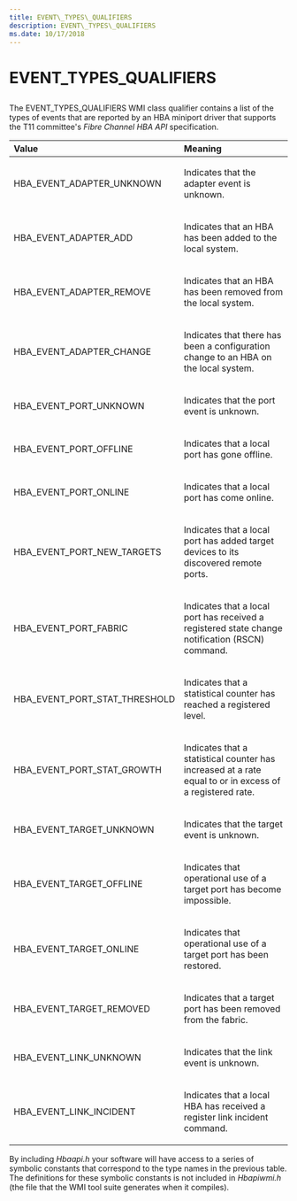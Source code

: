 ```yaml
---
title: EVENT\_TYPES\_QUALIFIERS
description: EVENT\_TYPES\_QUALIFIERS
ms.date: 10/17/2018
---
```


# EVENT\_TYPES\_QUALIFIERS


## <span id="ddk_event_type_qualifiers_kr"></span><span id="DDK_EVENT_TYPE_QUALIFIERS_KR"></span>


The EVENT\_TYPES\_QUALIFIERS WMI class qualifier contains a list of the types of events that are reported by an HBA miniport driver that supports the T11 committee's *Fibre Channel HBA API* specification.

<table>
<colgroup>
<col width="50%" />
<col width="50%" />
</colgroup>
<thead>
<tr class="header">
<th align="left">Value</th>
<th align="left">Meaning</th>
</tr>
</thead>
<tbody>
<tr class="odd">
<td align="left"><p>HBA_EVENT_ADAPTER_UNKNOWN</p></td>
<td align="left"><p>Indicates that the adapter event is unknown.</p></td>
</tr>
<tr class="even">
<td align="left"><p>HBA_EVENT_ADAPTER_ADD</p></td>
<td align="left"><p>Indicates that an HBA has been added to the local system.</p></td>
</tr>
<tr class="odd">
<td align="left"><p>HBA_EVENT_ADAPTER_REMOVE</p></td>
<td align="left"><p>Indicates that an HBA has been removed from the local system.</p></td>
</tr>
<tr class="even">
<td align="left"><p>HBA_EVENT_ADAPTER_CHANGE</p></td>
<td align="left"><p>Indicates that there has been a configuration change to an HBA on the local system.</p></td>
</tr>
<tr class="odd">
<td align="left"><p>HBA_EVENT_PORT_UNKNOWN</p></td>
<td align="left"><p>Indicates that the port event is unknown.</p></td>
</tr>
<tr class="even">
<td align="left"><p>HBA_EVENT_PORT_OFFLINE</p></td>
<td align="left"><p>Indicates that a local port has gone offline.</p></td>
</tr>
<tr class="odd">
<td align="left"><p>HBA_EVENT_PORT_ONLINE</p></td>
<td align="left"><p>Indicates that a local port has come online.</p></td>
</tr>
<tr class="even">
<td align="left"><p>HBA_EVENT_PORT_NEW_TARGETS</p></td>
<td align="left"><p>Indicates that a local port has added target devices to its discovered remote ports.</p></td>
</tr>
<tr class="odd">
<td align="left"><p>HBA_EVENT_PORT_FABRIC</p></td>
<td align="left"><p>Indicates that a local port has received a registered state change notification (RSCN) command.</p></td>
</tr>
<tr class="even">
<td align="left"><p>HBA_EVENT_PORT_STAT_THRESHOLD</p></td>
<td align="left"><p>Indicates that a statistical counter has reached a registered level.</p></td>
</tr>
<tr class="odd">
<td align="left"><p>HBA_EVENT_PORT_STAT_GROWTH</p></td>
<td align="left"><p>Indicates that a statistical counter has increased at a rate equal to or in excess of a registered rate.</p></td>
</tr>
<tr class="even">
<td align="left"><p>HBA_EVENT_TARGET_UNKNOWN</p></td>
<td align="left"><p>Indicates that the target event is unknown.</p></td>
</tr>
<tr class="odd">
<td align="left"><p>HBA_EVENT_TARGET_OFFLINE</p></td>
<td align="left"><p>Indicates that operational use of a target port has become impossible.</p></td>
</tr>
<tr class="even">
<td align="left"><p>HBA_EVENT_TARGET_ONLINE</p></td>
<td align="left"><p>Indicates that operational use of a target port has been restored.</p></td>
</tr>
<tr class="odd">
<td align="left"><p>HBA_EVENT_TARGET_REMOVED</p></td>
<td align="left"><p>Indicates that a target port has been removed from the fabric.</p></td>
</tr>
<tr class="even">
<td align="left"><p>HBA_EVENT_LINK_UNKNOWN</p></td>
<td align="left"><p>Indicates that the link event is unknown.</p></td>
</tr>
<tr class="odd">
<td align="left"><p>HBA_EVENT_LINK_INCIDENT</p></td>
<td align="left"><p>Indicates that a local HBA has received a register link incident command.</p></td>
</tr>
</tbody>
</table>

 

By including *Hbaapi.h* your software will have access to a series of symbolic constants that correspond to the type names in the previous table. The definitions for these symbolic constants is not included in *Hbapiwmi.h* (the file that the WMI tool suite generates when it compiles).

 

 





